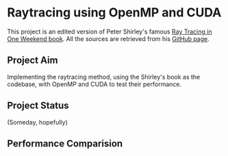 # Raytracing using OpenMP and CUDA 
This project is an edited version of Peter Shirley's famous [Ray Tracing in One Weekend book](https://raytracing.github.io/books/RayTracingInOneWeekend.html). All the sources are retrieved from his [GitHub page](https://github.com/mertmalaz/raytracing.github.io). 

Project Aim
---------------
Implementing the raytracing method, using the Shirley's book as the codebase, with OpenMP and CUDA to test their performance.

Project Status
---------------
(Someday, hopefully)

Performance Comparision
---------------
